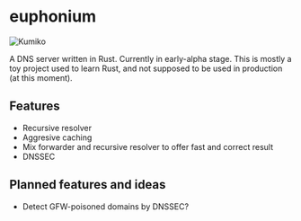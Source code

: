 # euphonium

![Kumiko](https://imagehost-ssl.pikapika.me/kumiko.jpg?1)

A DNS server written in Rust. Currently in early-alpha stage. This is mostly a toy project used to learn Rust, and not supposed to be used in production (at this moment).

## Features
* Recursive resolver
* Aggresive caching
* Mix forwarder and recursive resolver to offer fast and correct result
* DNSSEC

## Planned features and ideas

* Detect GFW-poisoned domains by DNSSEC?
